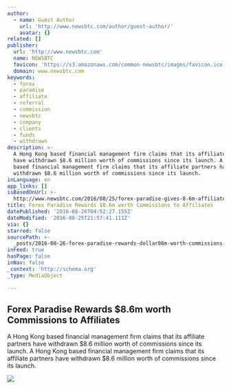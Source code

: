 ```yaml
---
author:
  - name: Guest Author
    url: 'http://www.newsbtc.com/author/guest-author/'
    avatar: {}
related: []
publisher:
  url: 'http://www.newsbtc.com'
  name: NEWSBTC
  favicon: 'https://s3.amazonaws.com/common-newsbtc/images/favicon.ico'
  domain: www.newsbtc.com
keywords:
  - forex
  - paradise
  - affiliate
  - referral
  - commission
  - newsbtc
  - company
  - clients
  - funds
  - withdrawn
description: >-
  A Hong Kong based financial management firm claims that its affiliate partners
  have withdrawn $8.6 million worth of commissions since its launch. A Hong Kong
  based financial management firm claims that its affiliate partners have
  withdrawn $8.6 million worth of commissions since its launch.
inLanguage: en
app_links: []
isBasedOnUrl: >-
  http://www.newsbtc.com/2016/08/25/forex-paradise-gives-8-6m-affiliate-partners/
title: Forex Paradise Rewards $8.6m worth Commissions to Affiliates
datePublished: '2016-08-26T04:52:27.155Z'
dateModified: '2016-08-25T21:57:41.111Z'
via: {}
starred: false
sourcePath: >-
  _posts/2016-08-26-forex-paradise-rewards-dollar86m-worth-commissions-to-affiliates.md
inFeed: true
hasPage: false
inNav: false
_context: 'http://schema.org'
_type: MediaObject

---
```

<article style=""><h1>Forex Paradise Rewards $8.6m worth Commissions to Affiliates</h1><p>A Hong Kong based financial management firm claims that its affiliate partners have withdrawn $8.6 million worth of commissions since its launch. A Hong Kong based financial management firm claims that its affiliate partners have withdrawn $8.6 million worth of commissions since its launch.</p><img src="http://s3.amazonaws.com/main-newsbtc-images/2016/08/25224700/ForexParadise-1-2.jpg" /></article>